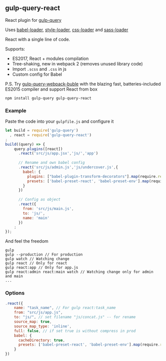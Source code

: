 ## gulp-query-react
React plugin for [gulp-query](https://github.com/gulp-query/gulp-query)

Uses
[babel-loader](https://www.npmjs.com/package/babel-loader),
[style-loader](https://www.npmjs.com/package/style-loader),
[css-loader](https://www.npmjs.com/package/css-loader) and
[sass-loader](https://www.npmjs.com/package/sass-loader)

React with a single line of code.

Supports:
* ES2017, React + modules compilation
* Tree-shaking, new in webpack 2 (removes unused library code)
* Import `.scss` and `.css` in js
* Custom config for Babel

P.S. Try [gulp-query-webpack-buble](https://github.com/gulp-query/gulp-query-webpack-buble) with the blazing fast, batteries-included ES2015 compiler and support React from box

```text
npm install gulp-query gulp-query-react
```

### Example
Paste the code into your `gulpfile.js` and configure it
```javascript
let build = require('gulp-query')
  , react = require('gulp-query-react')
;
build((query) => {
    query.plugins([react])
      .react('src/js/app.jsx','js/','app')
    
      // Rename and own babel config
      .react('src/js/admin.js','js/undercover.js',{
        babel: {
          plugins: ["babel-plugin-transform-decorators"].map(require.resolve),
          presets: ['babel-preset-react', 'babel-preset-env'].map(require.resolve)
        }
      })
    
      // Config as object
      .react({
        from: 'src/js/main.js',
        to: 'js/',
        name: 'main'
      })
    ;
});
```
And feel the freedom
```
gulp
gulp --production // For production
gulp watch // Watching change
gulp react // Only for react
gulp react:app // Only for app.js
gulp react:admin react:main watch // Watching change only for admin and main
...
```

### Options
```javascript
.react({
    name: "task_name", // For gulp react:task_name 
    from: "src/js/app.js",
    to: "js/", // set filename "js/concat.js" -- for rename
    source_map: true,
    source_map_type: 'inline',
    full: false, // if set true is without compress in prod
    babel: {
      cacheDirectory: true,
      presets: ['babel-preset-react', 'babel-preset-env'].map(require.resolve)
    }
})
```